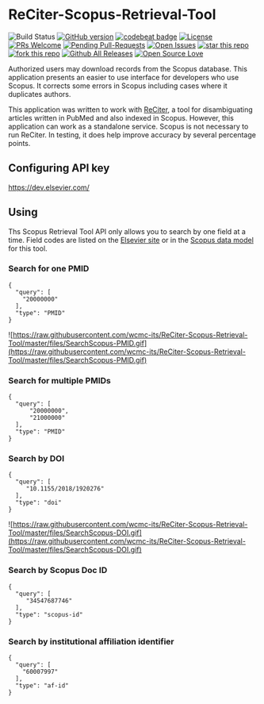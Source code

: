 # ReCiter-Scopus-Retrieval-Tool

![Build Status](https://codebuild.us-east-1.amazonaws.com/badges?uuid=eyJlbmNyeXB0ZWREYXRhIjoid0xxSUlOU1ZkOW9QNkwyem5wbDJKQTNieEZHMXNCc3NXalJJRlVCR2c3KzJtWDByOWVOek54Ukh4TXVHcGhsYUFFajk2Y0tRNDVNUzF1SHJPVDhhaDM0PSIsIml2UGFyYW1ldGVyU3BlYyI6IjNCZEI0Q3RoN3hWME1uM3QiLCJtYXRlcmlhbFNldFNlcmlhbCI6MX0%3D&branch=master)
[![GitHub version](https://badge.fury.io/gh/wcmc-its%2FReCiter-Scopus-Retrieval-Tool.svg)](https://badge.fury.io/gh/wcmc-its%2FReCiter-Scopus-Retrieval-Tool)
[![codebeat badge](https://codebeat.co/badges/7a467876-39c4-4e2b-8987-0183f596ffd9)](https://codebeat.co/projects/github-com-wcmc-its-reciter-scopus-retrieval-tool-master)
[![License](https://img.shields.io/badge/License-Apache%202.0-blue.svg)](https://opensource.org/licenses/Apache-2.0)
[![PRs Welcome](https://img.shields.io/badge/PRs-welcome-brightgreen.svg?style=flat-square)](http://makeapullrequest.com)
[![Pending Pull-Requests](http://githubbadges.herokuapp.com/wcmc-its/ReCiter-Scopus-Retrieval-Tool/pulls.svg?style=flat)](https://github.com/wcmc-its/ReCiter-Scopus-Retrieval-Tool/pulls)
[![Open Issues](http://githubbadges.herokuapp.com/wcmc-its/ReCiter-Scopus-Retrieval-Tool/issues.svg?style=flat)](https://github.com/wcmc-its/ReCiter-Scopus-Retrieval-Tool/issues)
[![star this repo](http://githubbadges.com/star.svg?user=wcmc-its&repo=ReCiter-Scopus-Retrieval-Tool&style=flat)](https://github.com/wcmc-its/ReCiter-Scopus-Retrieval-Tool)
[![fork this repo](http://githubbadges.com/fork.svg?user=wcmc-its&repo=ReCiter-Scopus-Retrieval-Tool&style=flat)](https://github.com/wcmc-its/ReCiter-Scopus-Retrieval-Tool/fork)
[![Github All Releases](https://img.shields.io/github/downloads/wcmc-its/ReCiter-Scopus-Retrieval-Tool/total.svg)]()
[![Open Source Love](https://badges.frapsoft.com/os/v3/open-source.svg?v=102)](https://github.com/wcmc-its/ReCiter-Scopus-Retrieval-Tool/) 

Authorized users may download records from the Scopus database. This application presents an easier to use interface for developers who use Scopus. It corrects some errors in Scopus including cases where it duplicates authors.

This application was written to work with [ReCiter](https://github.com/wcmc-its/ReCiter/), a tool for disambiguating articles written in PubMed and also indexed in Scopus. However, this application can work as a standalone service. Scopus is not necessary to run ReCiter. In testing, it does help improve accuracy by several percentage points.


## Configuring API key

https://dev.elsevier.com/


## Using

Ths Scopus Retrieval Tool API only allows you to search by one field at a time. Field codes are listed on the [Elsevier site](https://service.elsevier.com/app/answers/detail/a_id/11236/supporthub/scopus/#tips) or in the [Scopus data model](https://github.com/wcmc-its/ReCiter-Scopus-Model) for this tool.



### Search for one PMID
```
{
  "query": [
    "20000000"
  ],
  "type": "PMID"
}
```

![https://raw.githubusercontent.com/wcmc-its/ReCiter-Scopus-Retrieval-Tool/master/files/SearchScopus-PMID.gif](https://raw.githubusercontent.com/wcmc-its/ReCiter-Scopus-Retrieval-Tool/master/files/SearchScopus-PMID.gif)


### Search for multiple PMIDs
```
{
  "query": [
      "20000000",
      "21000000"
  ],
  "type": "PMID"
}
```

### Search by DOI
```
{
  "query": [
     "10.1155/2018/1920276"
  ],
  "type": "doi"
}
```

![https://raw.githubusercontent.com/wcmc-its/ReCiter-Scopus-Retrieval-Tool/master/files/SearchScopus-DOI.gif](https://raw.githubusercontent.com/wcmc-its/ReCiter-Scopus-Retrieval-Tool/master/files/SearchScopus-DOI.gif)

### Search by Scopus Doc ID
```
{
  "query": [
     "34547687746"
  ],
  "type": "scopus-id"
}
```

### Search by institutional affiliation identifier
```
{
  "query": [
    "60007997"
  ],
  "type": "af-id"
}
```

